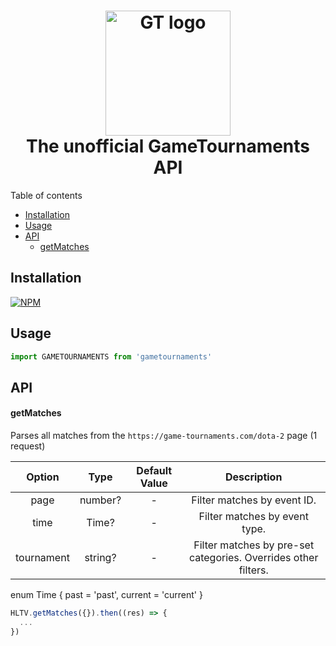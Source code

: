 <h1 align="center">
  <img src="https://game-tournaments.com/html/img/gtlogo.png" alt="GT logo" width="200">
  <br>
  The unofficial GameTournaments API
  <br>
</h1>

Table of contents

- [Installation](#installation)
- [Usage](#usage)
- [API](#api)
  - [getMatches](#getmatches)

## Installation

[![NPM](https://nodei.co/npm/gametournaments.png)](https://nodei.co/npm/gametournaments)

## Usage

```javascript
import GAMETOURNAMENTS from 'gametournaments'
```

## API

#### getMatches

Parses all matches from the `https://game-tournaments.com/dota-2` page (1 request)

|   Option   |  Type   | Default Value |                          Description                           |
| :--------: | :-----: | :-----------: | :------------------------------------------------------------: |
|    page    | number? |       -       |                  Filter matches by event ID.                   |
|    time    |  Time?  |       -       |                 Filter matches by event type.                  |
| tournament | string? |       -       | Filter matches by pre-set categories. Overrides other filters. |

enum Time {
past = 'past',
current = 'current'
}

```javascript
HLTV.getMatches({}).then((res) => {
  ...
})
```
